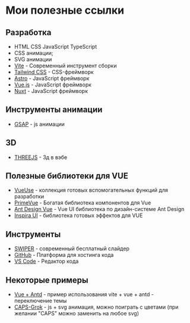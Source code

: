# Мои полезные ссылки

## Разработка
- HTML CSS JavaScript TypeScript
- CSS анимации;
- SVG анимации
- [Vite](https://vitejs.dev/) - Современный инструмент сборки
- [Tailwind CSS](https://tailwindcss.com/) - CSS-фреймворк
- [Astro](https://astro.build/) - JavaScript фреймворк 
- [Vue.js](https://vuejs.org/) - JavaScript фреймворк 
- [Nuxt](https://nuxt.com/) - JavaScript фреймворк

## Инструменты анимации
- [GSAP](https://gsap.com/) - js анимации

## 3D
- [THREEJS](https://threejs.org/) - 3д в вэбе

## Полезные библиотеки для VUE
- [VueUse](https://vueuse.org/) - коллекция готовых вспомогательных функций для разработки
- [PrimeVue](https://primevue.org/) - Богатая библиотека компонентов для Vue
- [Ant Design Vue](https://antdv.com/) - Vue UI библиотека по дизайн-системе Ant Design
- [Inspira UI](https://inspira-ui.com/) - библиотека готовых эффектов для VUE

## Инструменты
- [SWIPER](https://swiperjs.com/) - современный бесплатный слайдер
- [GitHub](https://github.com/) - Платформа для хостинга кода
- [VS Code](https://code.visualstudio.com/) - Редактор кода


## Некоторые примеры

- [Vue + Antd](https://statuesque-naiad-0afa38.netlify.app/) - пример использования vite + vue + antd - переключение темы
- [CAPS-Grok](https://github.com/askomarov/caps-grok) - js + svg анимация, можно поиграть с цветами (при желании "CAPS" можно заменить на любое svg)
